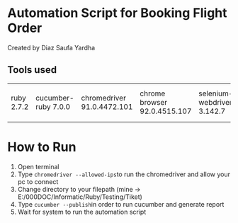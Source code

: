 # Automation Script for Booking Flight Order
Created by Diaz Saufa Yardha

## Tools used
<table>
    <td>ruby                2.7.2</td>
    <td>cucumber-ruby       7.0.0</td>
    <td>chromedriver        91.0.4472.101</td>
    <td>chrome browser      92.0.4515.107 </td>
    <td>selenium-webdriver  3.142.7</td>
    <td>gem gherkin         9.0.0</td>
    <td>gem cucumber        7.0.0, 5.3.0</td>
    <td>gem rspec           3.10.0</td>
    <td>vscode              1.58.2</td>
</table>

# How to Run
1. Open terminal
2. Type ```chromedriver --allowed-ips```to run the chromedriver and allow your pc to connect
3. Change directory to your filepath (mine -> E:/000DOC/Informatic/Ruby/Testing/Tiket)
4. Type ```cucumber --publish```in order to run cucumber and generate report
5. Wait for system to run the automation script